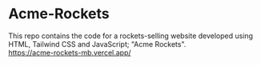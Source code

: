 # Acme-Rockets
This repo contains the code for a rockets-selling website developed using HTML, Tailwind CSS and JavaScript; "Acme Rockets".
<br>
https://acme-rockets-mb.vercel.app/
